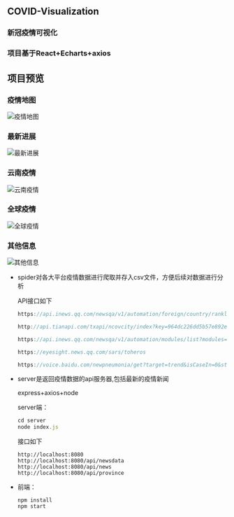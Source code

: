 ## COVID-Visualization

### 新冠疫情可视化

### 项目基于React+Echarts+axios

## 项目预览

### 疫情地图
![疫情地图](https://github.com/elssm/COVID-Visualization/blob/main/photo/1.png)
### 最新进展
![最新进展](https://github.com/elssm/COVID-Visualization/blob/main/photo/2.png)
### 云南疫情
![云南疫情](https://github.com/elssm/COVID-Visualization/blob/main/photo/3.png)
### 全球疫情
![全球疫情](https://github.com/elssm/COVID-Visualization/blob/main/photo/4.png)
### 其他信息
![其他信息](https://github.com/elssm/COVID-Visualization/blob/main/photo/5.png)

- spider对各大平台疫情数据进行爬取并存入csv文件，方便后续对数据进行分析

  API接口如下

  ```javascript
  https://api.inews.qq.com/newsqa/v1/automation/foreign/country/ranklist
  
  http://api.tianapi.com/txapi/ncovcity/index?key=964dc226dd5b57e892e6199735b6c55f
  
  https://api.inews.qq.com/newsqa/v1/automation/modules/list?modules=FAutoGlobalStatis,FAutoContinentStatis,FAutoGlobalDailyList,FAutoCountryConfirmAdd
  
  https://eyesight.news.qq.com/sars/toheros
  
  https://voice.baidu.com/newpneumonia/get?target=trend&isCaseIn=0&stage=publish&callback=jsonp_1608368713132_18169
  ```



- server是返回疫情数据的api服务器,包括最新的疫情新闻

  express+axios+node

  server端：

  ```javascript
  cd server
  node index.js
  ```

  接口如下

  ```
  http://localhost:8080
  http://localhost:8080/api/newsdata
  http://localhost:8080/api/news
  http://localhost:8080/api/province
  ```



- 前端：

  ```
  npm install
  npm start
  ```

  

